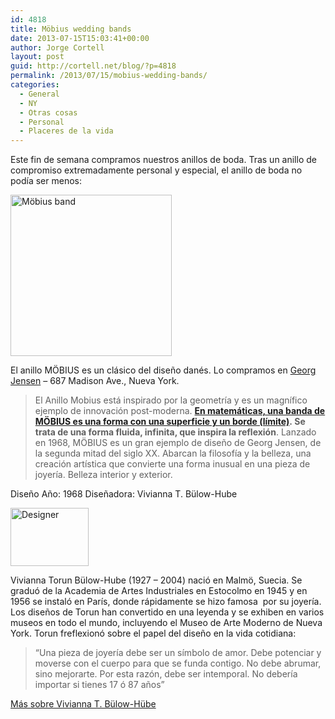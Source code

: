 ```yaml
---
id: 4818
title: Möbius wedding bands
date: 2013-07-15T15:03:41+00:00
author: Jorge Cortell
layout: post
guid: http://cortell.net/blog/?p=4818
permalink: /2013/07/15/mobius-wedding-bands/
categories:
  - General
  - NY
  - Otras cosas
  - Personal
  - Placeres de la vida
---
```

Este fin de semana compramos nuestros anillos de boda. Tras un anillo de compromiso extremadamente personal y especial, el anillo de boda no podía ser menos:

<img class="aligncenter" alt="Möbius band" src="http://www.georgjensen.com/media/catalog/product/cache/11/image/430x/9df78eab33525d08d6e5fb8d27136e95/3/5/3551340_0.png" width="258" height="258" />

El anillo MÖBIUS es un clásico del diseño danés. Lo compramos en <a title="http://www.georgjensen.com/us/?___store=us" href="http://www.georgjensen.com/us/?___store=us" target="_blank">Georg Jensen</a> &#8211; 687 Madison Ave., Nueva York.

> El Anillo Mobius está inspirado por la geometría y es un magnífico ejemplo de innovación post-moderna. **<a title="http://es.wikipedia.org/wiki/Banda_de_Möbius" href="http://es.wikipedia.org/wiki/Banda_de_Möbius" target="_blank">En matemáticas, una banda de MÖBIUS es una forma con una superficie y un borde (límite)</a>. Se trata de una forma fluida, infinita, que inspira la reflexión**. Lanzado en 1968, MÖBIUS es un gran ejemplo de diseño de Georg Jensen, de la segunda mitad del siglo XX. Abarcan la filosofía y la belleza, una creación artística que convierte una forma inusual en una pieza de joyería. Belleza interior y exterior.

Diseño Año: 1968 Diseñadora: Vivianna T. Bülow-Hube

<img class="aligncenter" alt="Designer" src="http://www.georgjensen.com/media/designers/Vivianna_1.jpg" width="125" height="93" />

Vivianna Torun Bülow-Hube (1927 &#8211; 2004) nació en Malmö, Suecia. Se graduó de la Academia de Artes Industriales en Estocolmo en 1945 y en 1956 se instaló en París, donde rápidamente se hizo famosa  por su joyería. Los diseños de Torun han convertido en una leyenda y se exhiben en varios museos en todo el mundo, incluyendo el Museo de Arte Moderno de Nueva York. Torun freflexionó sobre el papel del diseño en la vida cotidiana:

> &#8220;Una pieza de joyería debe ser un símbolo de amor. Debe potenciar y moverse con el cuerpo para que se funda contigo. No debe abrumar, sino mejorarte. Por esta razón, debe ser intemporal. No debería importar si tienes 17 ó 87 años&#8221;

<a href="http://www.georgjensen.com/us/designer/v-t-bulow-hube/" rel="nofollow">Más sobre Vivianna T. Bülow-Hübe</a>